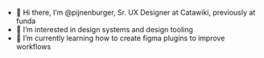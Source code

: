 - 👋 Hi there, I’m @pijnenburger, Sr. UX Designer at Catawiki, previously at funda
- 👀 I’m interested in design systems and design tooling
- 🌱 I’m currently learning how to create figma plugins to improve workflows

<!---
pijnenburger/pijnenburger is a ✨ special ✨ repository because its `README.md` (this file) appears on your GitHub profile.
You can click the Preview link to take a look at your changes.
--->
